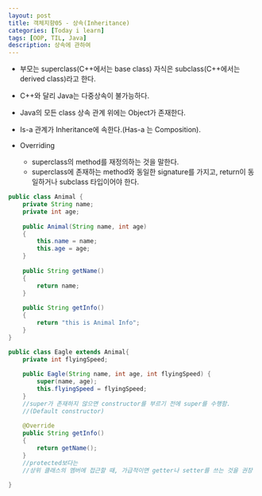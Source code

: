 ```yaml
---
layout: post
title: 객체지향05 - 상속(Inheritance)
categories: [Today i learn]
tags: [OOP, TIL, Java]
description: 상속에 관하여
---
```










- 부모는 superclass(C++에서는 base class)  자식은 subclass(C++에서는 derived class)라고 한다.

- C++와 달리 Java는 다중상속이 불가능하다.

- Java의 모든 class 상속 관계 위에는 Object가 존재한다.

- Is-a 관계가 Inheritance에 속한다.(Has-a 는 Composition).

  



- Overriding
  - superclass의 method를 재정의하는 것을 말한다.
  - superclass에 존재하는 method와 동일한 signature를 가지고, return이 동일하거나 subclass 타입이어야 한다.

```java
public class Animal {
	private String name;
	private int age;
	
	public Animal(String name, int age)
	{
		this.name = name;
		this.age = age;
	}
	
	public String getName() 
	{
		return name;
	}
	
	public String getInfo()
	{
		return "this is Animal Info";
	}
}

```

```java
public class Eagle extends Animal{
	private int flyingSpeed;
	
	public Eagle(String name, int age, int flyingSpeed) {
		super(name, age);
		this.flyingSpeed = flyingSpeed;
	}
	//super가 존재하지 않으면 constructor를 부르기 전에 super를 수행함.
	//(Default constructor)
	
	@Override
	public String getInfo()
	{
		return getName();
	}
	//protected보다는
	//상위 클래스의 멤버에 접근할 때, 가급적이면 getter나 setter를 쓰는 것을 권장
	
}
```

